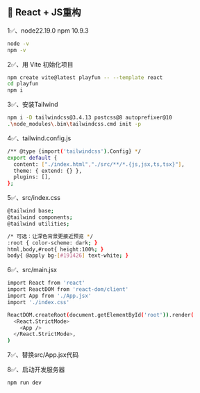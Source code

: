 ## 📌 React + JS重构

1✅、node22.19.0 npm 10.9.3
```bash
node -v
npm -v
```

2✅、用 Vite 初始化项目
```bash
npm create vite@latest playfun -- --template react
cd playfun
npm i
```

3✅、安装Tailwind
```bash
npm i -D tailwindcss@3.4.13 postcss@8 autoprefixer@10
.\node_modules\.bin\tailwindcss.cmd init -p
```

4✅、tailwind.config.js
```bash
/** @type {import('tailwindcss').Config} */
export default {
  content: ["./index.html","./src/**/*.{js,jsx,ts,tsx}"],
  theme: { extend: {} },
  plugins: [],
};
```

5✅、src/index.css
```bash
@tailwind base;
@tailwind components;
@tailwind utilities;

/* 可选：让深色背景更接近预览 */
:root { color-scheme: dark; }
html,body,#root{ height:100%; }
body{ @apply bg-[#191426] text-white; }
```

6✅、src/main.jsx
```bash
import React from 'react'
import ReactDOM from 'react-dom/client'
import App from './App.jsx'
import './index.css'

ReactDOM.createRoot(document.getElementById('root')).render(
  <React.StrictMode>
    <App />
  </React.StrictMode>,
)
```

7✅、替换src/App.jsx代码

8✅、启动开发服务器
```bash
npm run dev
```
